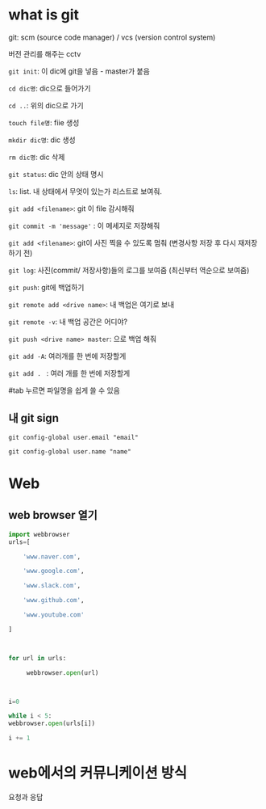 # what is git

git: scm (source code manager) / vcs (version control system)

버전 관리를 해주는 cctv



`git init`: 이 dic에 git을 넣음 - master가 붙음

`cd dic명`: dic으로 들어가기

`cd ..`: 위의 dic으로 가기

`touch file명`: fiie 생성

`mkdir dic명`: dic 생성

`rm dic명`: dic 삭제

`git status`: dic 안의 상태 명시

`ls`: list. 내 상태에서 무엇이 있는가 리스트로 보여줘.

`git add <filename>`: git 이 file 감시해줘

`git commit -m 'message'` : 이 메세지로 저장해줘

`git add <filename>`: git이 사진 찍을 수 있도록 멈춰 (변경사항 저장 후 다시 재저장하기 전)

`git log`:  사진(commit/ 저장사항)들의 로그를 보여줌 (최신부터 역순으로 보여줌)

`git push`: git에 백업하기

`git remote add <drive name>`:  내 백업은 여기로 보내

`git remote -v`: 내 백업 공간은 어디야?

`git push <drive name> master`:  <drive name>으로 백업 해줘

`git add -A`: 여러개를 한 번에 저장할게

`git add . ` : 여러 개를 한 번에 저장할게

#tab 누르면 파일명을 쉽게 쓸 수 있음

## 내 git sign

````git
git config-global user.email "email"

git config-global user.name "name"
````

# Web

## web browser 열기

```python
import webbrowser
urls=[

	'www.naver.com',

    'www.google.com',

    'www.slack.com',

    'www.github.com',

    'www.youtube.com'

]



for url in urls:

     webbrowser.open(url)



i=0

while i < 5:
webbrowser.open(urls[i])

i += 1
```


# web에서의 커뮤니케이션 방식

요청과 응답